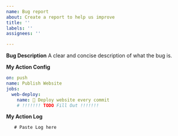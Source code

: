```yaml
---
name: Bug report
about: Create a report to help us improve
title: ''
labels: ''
assignees: ''

---
```


**Bug Description**
A clear and concise description of what the bug is.

**My Action Config**
```yaml
on: push
name: Publish Website
jobs:
  web-deploy:
    name: 🚀 Deploy website every commit
    # !!!!!!! TODO Fill Out !!!!!!!
```

**My Action Log**
```
   # Paste Log here
```
